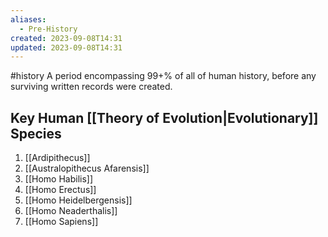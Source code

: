 ```yaml
---
aliases:
  - Pre-History
created: 2023-09-08T14:31
updated: 2023-09-08T14:31
---
```

#history 
A period encompassing 99+% of all of human history, before any surviving written records were created. 

## Key Human [[Theory of Evolution|Evolutionary]] Species
1. [[Ardipithecus]]
2. [[Australopithecus Afarensis]]
3. [[Homo Habilis]]
4. [[Homo Erectus]]
5. [[Homo Heidelbergensis]]
6. [[Homo Neaderthalis]]
7. [[Homo Sapiens]]